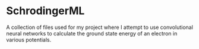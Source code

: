 # SchrodingerML
A collection of files used for my project where I attempt to use convolutional neural networks to calculate the ground state energy of an electron in various potentials.
